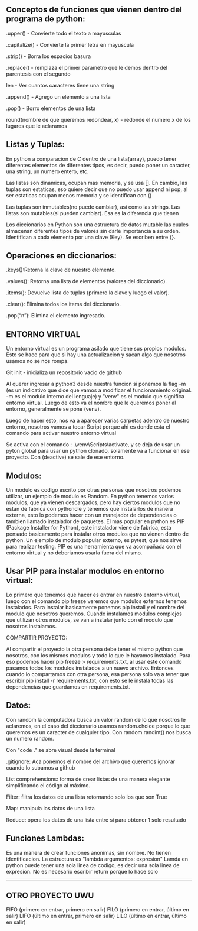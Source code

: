 Conceptos de funciones que vienen dentro del programa de python:
--------------------------------------------------------------

.upper() - Convierte todo el texto a mayusculas

.capitalize() - Convierte la primer letra en mayuscula

.strip() - Borra los espacios basura

.replace() - remplaza el primer parametro que le demos dentro del parentesis con el segundo

len - Ver cuantos caracteres tiene una string

.append() - Agrego un elemento a una lista

.pop() - Borro elementos de una lista

round(nombre de que queremos redondear, x) -  redonde el numero x de los lugares que le aclaramos

Listas y Tuplas:
--------------

En python a comparacion de C dentro de una lista(array), puedo tener diferentes elementos de diferentes tipos, es decir, puedo poner un caracter, una string, un numero entero, etc.

Las listas son dinamicas, ocupan mas memoria, y se usa []. En cambio, las tuplas son estaticas, eso quiere decir que no puedo usar append ni pop, al ser estaticas ocupan menos memoria y se identifican con ()

Las tuplas son inmutables(no puede cambiar), asi como las strings. Las listas son mutables(si pueden cambiar). Esa es la diferencia que tienen

Los diccionarios en Python son una estructura de datos mutable las cuales almacenan diferentes tipos de valores sin darle importancia a su orden. Identifican a cada elemento por una clave (Key). Se escriben entre {}.

Operaciones en diccionarios:
-----------------------------

.keys():Retorna la clave de nuestro elemento.

.values(): Retorna una lista de elementos (valores del diccionario).

.items(): Devuelve lista de tuplas (primero la clave y luego el valor).

.clear(): Elimina todos los items del diccionario.

.pop(“n”): Elimina el elemento ingresado.


ENTORNO VIRTUAL
---------------

Un entorno virtual es un programa asilado que tiene sus propios modulos. Esto se hace para que si hay una actualizacion y sacan algo que nosotros usamos no se nos rompa.

Git init - inicializa un repositorio vacio de github

Al querer ingresar a python3 desde nuestra funcion si ponemos la flag -m (es un indicativo que dice que vamos a modificar el funcionamiento original. -m es el modulo interno del lenguaje) y "venv" es el modulo que significa entorno virtual. Luego de esto va el nombre que le queremos poner al entorno, generalmente se pone (venv).

Luego de hacer esto, nos va a aparecer varias carpetas adentro de nuestro entorno, nosotros vamos a tocar Script porque ahi es donde esta el comando para activar nuestro entorno virtual

Se activa con el comando : .\venv\Scripts\activate, y se deja de usar un pyton global para usar un python clonado, solamente va a funcionar en ese proyecto. Con (deactive) se sale de ese entorno.

Modulos:
-------

Un modulo es codigo escrito por otras personas que nosotros podemos utilizar, un ejemplo de modulo es Random.
En python tenemos varios modulos, que ya vienen descargados, pero hay ciertos modulos que no estan de fabrica con pythoncle y tenemos que instalarlos de manera externa, esto lo podemos hacer con un manejador de dependencias o tambien llamado instalador de paquetes. El mas popular en python es PIP (Package Installer for Python), este instalador viene de fabrica, esta pensado basicamente para instalar otros modulos que no vienen dentro de python. Un ejemplo de modulo popular externo, es pytest, que nos sirve para realizar testing. PIP es una herramienta que va acompañada con el entorno virtual y no deberiamos usarla fuera del mismo.

Usar PIP para instalar modulos en entorno virtual:
-------------------------------------------------

Lo primero que tenemos que hacer es entrar en nuestro entorno virtual, luego con el comando pip freeze veremos que modulos externos tenemos instalados.
Para instalar basicamente ponemos pip install y el nombre del modulo que nosotros queremos. Cuando instalamos modulos complejos que utilizan otros modulos, se van a instalar junto con el modulo que nosotros instalamos.

COMPARTIR PROYECTO: 

Al compartir el proyecto la otra persona debe tener el mismo python que nosotros, con los mismos modulos y todo lo que le hayamos instalado. Para eso podemos hacer pip freeze > requirements.txt, al usar este comando pasamos todos los modulos instalados a un nuevo archivo. Entonces cuando lo compartamos con otra persona, esa persona solo va a tener que escribir pip install -r requirements.txt, con esto se le instala todas las dependencias que guardamos en requirements.txt.

Datos:
------

Con random la computadora busca un valor random de lo que nosotros le aclaremos, en el caso del diccionario usamos random.choice porque lo que queremos es un caracter de cualquier tipo. Con random.randint() nos busca un numero random.

Con "code ." se abre visual desde la terminal

.gitignore: Aca ponemos el nombre del archivo que queremos ignorar cuando lo subamos a github

List comprehensions: forma de crear listas de una manera elegante simplificando el código al máximo.

Filter: filtra los datos de una lista retornando solo los que son True

Map: manipula los datos de una lista

Reduce: opera los datos de una lista entre sí para obtener 1 solo resultado

Funciones Lambdas:
------------------
Es una manera de crear funciones anonimas, sin nombre. No tienen identificacion. La estructura es "lambda argumentos: expresion" Lamda en python puede tener una sola linea de codigo, es decir una sola linea de expresion.
No es necesario escribir return porque lo hace solo


-------------------------------------------------------------

OTRO PROYECTO UWU
-----------------

FIFO (primero en entrar, primero en salir)
FILO (primero en entrar, último en salir)
LIFO (último en entrar, primero en salir)
LILO (último en entrar, último en salir)

